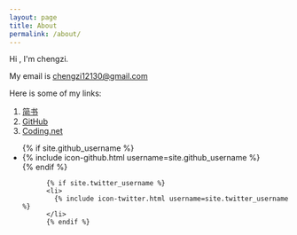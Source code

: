 ```yaml
---
layout: page
title: About
permalink: /about/
---
```


Hi , I'm chengzi.

My email is <a href="mailto:chengzi12130@gmail.com">chengzi12130@gmail.com</a>

Here is some of my links:

1. [简书](http://www.jianshu.com/u/kHgMWZ)
2. [GitHub](https://github.com/ichengzi)
3. [Coding.net](https://coding.net/u/4728)

<ul class="social-media-list">
          {% if site.github_username %}
          <li>
            {% include icon-github.html username=site.github_username %}
          </li>
          {% endif %}

          {% if site.twitter_username %}
          <li>
            {% include icon-twitter.html username=site.twitter_username %}
          </li>
          {% endif %}
</ul>